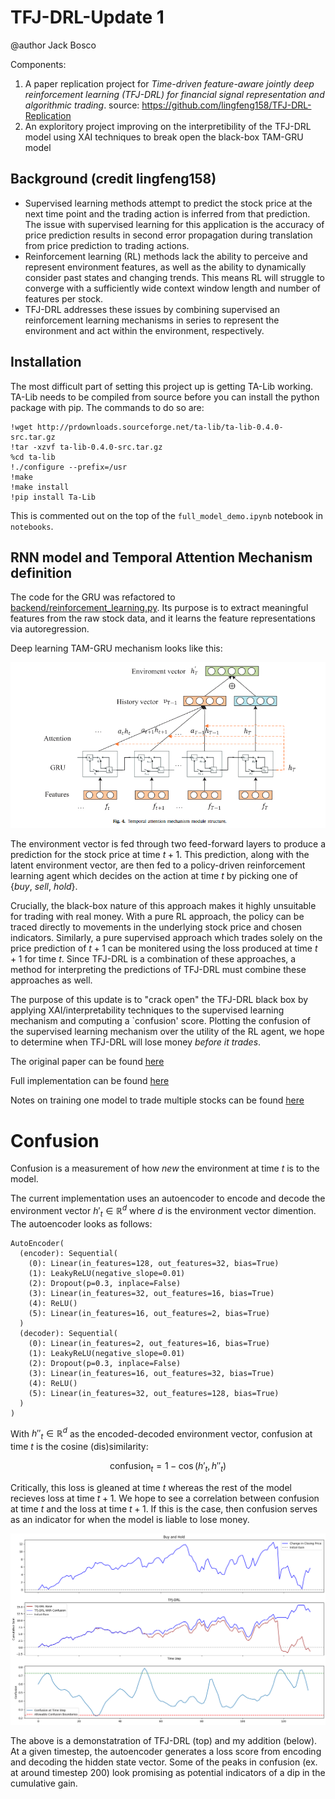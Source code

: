 # TFJ-DRL-Update 1
@author Jack Bosco

Components:

1) A paper replication project for *Time-driven feature-aware jointly deep reinforcement learning (TFJ-DRL) for financial signal representation and algorithmic trading*. source: https://github.com/lingfeng158/TFJ-DRL-Replication
2) An exploritory project improving on the interpretibility of the TFJ-DRL model using XAI techniques to break open the black-box TAM-GRU model


## Background (credit lingfeng158)
* Supervised learning methods attempt to predict the stock price at the next time point and the trading action is inferred from that prediction. The issue with supervised learning for this application is the accuracy of price prediction results in second error propagation during translation from price prediction to trading actions. 
* Reinforcement learning (RL) methods lack the ability to perceive and represent environment features, as well as the ability to dynamically consider past states and changing trends. This means RL will struggle to converge with a sufficiently wide context window length and number of features per stock. 
* TFJ-DRL addresses these issues by combining supervised an reinforcement learning mechanisms in series to represent the environment and act within the environment, respectively.

## Installation

The most difficult part of setting this project up is getting TA-Lib working.
TA-Lib needs to be compiled from source before you can install the python package with pip.
The commands to do so are:

```
!wget http://prdownloads.sourceforge.net/ta-lib/ta-lib-0.4.0-src.tar.gz
!tar -xzvf ta-lib-0.4.0-src.tar.gz
%cd ta-lib
!./configure --prefix=/usr
!make
!make install
!pip install Ta-Lib
```

This is commented out on the top of the `full_model_demo.ipynb` notebook in `notebooks`. 


## RNN model and Temporal Attention Mechanism definition

The code for the GRU was refactored to [backend/reinforcement_learning.py](./src/backend/reinforcement_learning.py).
Its purpose is to extract meaningful features from the raw stock data, and it learns the feature representations via autoregression. 

Deep learning TAM-GRU mechanism looks like this:

![tam diagram](./diagrams/tam_diagram.png)

The environment vector is fed through two feed-forward layers to produce a prediction for the stock price at time $t+1$.
This prediction, along with the latent environment vector, are then fed to a policy-driven reinforcement learning agent which decides on the action at time $t$ by picking one of $\{buy,\ sell,\ hold\}$.

Crucially, the black-box nature of this approach makes it highly unsuitable for trading with real money.
With a pure RL approach, the policy can be traced directly to movements in the underlying stock price and chosen indicators.
Similarly, a pure supervised approach which trades solely on the price prediction of $t+1$ can be monitered using the loss produced at time $t+1$ for time $t$.
Since TFJ-DRL is a combination of these approaches, a method for interpreting the predictions of TFJ-DRL must combine these approaches as well.

The purpose of this update is to \"crack open" the TFJ-DRL black box by applying XAI/interpretability techniques to the supervised learning mechanism and computing a `confusion' score.
Plotting the confusion of the supervised learning mechanism over the utility of the RL agent, we hope to determine when TFJ-DRL will lose money *before it trades*.

The original paper can be found [here](./src/ReferencePaper.pdf)

Full implementation can be found [here](./notebooks/full_model_demo.ipynb)

Notes on training one model to trade multiple stocks can be found [here](./notebooks/README.md)


# Confusion

Confusion is a measurement of how *new* the environment at time $t$ is to the model. 

The current implementation uses an autoencoder to encode and decode the environment vector $h'_t \in \mathbb R^{d}$ where $d$ is the environment vector dimention.
The autoencoder looks as follows:
```
AutoEncoder(
  (encoder): Sequential(
    (0): Linear(in_features=128, out_features=32, bias=True)
    (1): LeakyReLU(negative_slope=0.01)
    (2): Dropout(p=0.3, inplace=False)
    (3): Linear(in_features=32, out_features=16, bias=True)
    (4): ReLU()
    (5): Linear(in_features=16, out_features=2, bias=True)
  )
  (decoder): Sequential(
    (0): Linear(in_features=2, out_features=16, bias=True)
    (1): LeakyReLU(negative_slope=0.01)
    (2): Dropout(p=0.3, inplace=False)
    (3): Linear(in_features=16, out_features=32, bias=True)
    (4): ReLU()
    (5): Linear(in_features=32, out_features=128, bias=True)
  )
)
```

With $h''_t \in \mathbb R^{d}$ as the encoded-decoded environment vector, confusion at time $t$ is the cosine (dis)similarity:

$$\text{confusion}_t = 1 - \cos (h'_t, h''_t)$$

Critically, this loss is gleaned at time $t$ whereas the rest of the model recieves loss at time $t+1$. 
We hope to see a correlation between confusion at time $t$ and the loss at time $t+1$.
If this is the case, then confusion serves as an indicator for when the model is liable to lose money.

![confusion plot](diagrams/COO_conf_output.png)

The above is a demonstatration of TFJ-DRL (top) and my addition (below). 
At a given timestep, the autoencoder generates a loss score from encoding and decoding the hidden state vector. 
Some of the peaks in confusion (ex. at around timestep 200) look promising as potential indicators of a dip in the cumulative gain.

